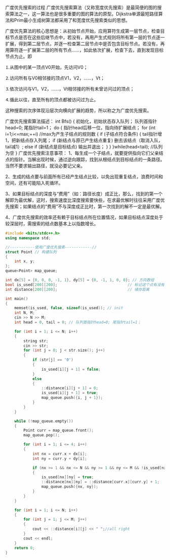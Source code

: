 广度优先搜索的过程
广度优先搜索算法（又称宽度优先搜索）是最简便的图的搜索算法之一，这一算法也是很多重要的图的算法的原型。Dijkstra单源最短路径算法和Prim最小生成树算法都采用了和宽度优先搜索类似的思想。

广度优先算法的核心思想是：从初始节点开始，应用算符生成第一层节点，检查目标节点是否在这些后继节点中，若没有，再用产生式规则将所有第一层的节点逐一扩展，得到第二层节点，并逐一检查第二层节点中是否包含目标节点。若没有，再用算符逐一扩展第二层的所有节点……，如此依次扩展，检查下去，直到发现目标节点为止。即

⒈从图中的某一顶点V0开始，先访问V0；

⒉访问所有与V0相邻接的顶点V1，V2，......，Vt；

⒊依次访问与V1，V2，......，Vt相邻接的所有未曾访问过的顶点；

⒋循此以往，直至所有的顶点都被访问过为止。

这种搜索的次序体现沿层次向横向扩展的趋势，所以称之为广度优先搜索。

广度优先搜索算法描述：
int Bfs()
{
初始化，初始状态存入队列；
队列首指针head=0; 尾指针tail=1；
do
 {
    指针head后移一位，指向待扩展结点；
    for (int i=1;i<=max;++i)                  //max为产生子结点的规则数
     { 
      if (子结点符合条件)
         {
           tail指针增1，把新结点存入列尾；
           if (新结点与原已产生结点重复) 删去该结点（取消入队，tail减1）;
   else
       if (新结点是目标结点) 输出并退出；
              }
         }
}while(head<tail);                       //队列为空
}
广度优先搜索注意事项：
1、每生成一个子结点，就要提供指向它们父亲结点的指针。当解出现时候，通过逆向跟踪，找到从根结点到目标结点的一条路径。当然不要求输出路径，就没必要记父亲。

2、生成的结点要与前面所有已经产生结点比较，以免出现重复结点，浪费时间和空间，还有可能陷入死循环。

3、如果目标结点的深度与“费用”（如：路径长度）成正比，那么，找到的第一个解即为最优解，这时，搜索速度比深度搜索要快些，在求最优解时往往采用广度优先搜索；如果结点的“费用”不与深度成正比时，第一次找到的解不一定是最优解。

4、广度优先搜索的效率还有赖于目标结点所在位置情况，如果目标结点深度处于较深层时，需搜索的结点数基本上以指数增长。

```cpp
#include <bits/stdc++.h>
using namespace std;

//-----------使用广度优先搜素------------//
struct Point // 构建队列
{
    int x, y;
};
queue<Point> map_queue;

int dx[5] = {0, 0, 0, -1, 1}, dy[5] = {0, -1, 1, 0, 0}; // 方向数组
bool is_used[200][200];                               // 标记这个点有没有被搜索过
int distance[200][200];                               // 储存距离

int main()
{
    memset(is_used, false, sizeof(is_used)); // init
    int N, M;
    cin >> N >> M;
    int head = 0, tail = 0; // 队列首指针head=0; 尾指针tail=1；

    for (int i = 1; i <= N; i++)
    {
        string str;
        cin >> str;
        for (int j = 0; j < str.size(); j++)
        {
            if (str[j] == '0')
            {
                is_used[i][j + 1] = false;
            }
            else
            {
                ::distance[i][j + 1] = 0;
                is_used[i][j + 1] = true;
                map_queue.push({i, j + 1});
            }
        }
    }

    while (!map_queue.empty())
    {
        Point curr = map_queue.front();
        map_queue.pop();

        for (int i = 1; i <= 4; i++)
        {
            int nx = curr.x + dx[i];
            int ny = curr.y + dy[i];

            if (nx >= 1 && nx <= N && ny >= 1 && ny <= M && !is_used[nx][ny]) //判断距离
            {
                is_used[nx][ny] = true;
                ::distance[nx][ny] = ::distance[curr.x][curr.y] + 1;
                map_queue.push({nx, ny});
            }
        }
    }

    for (int i = 1; i <= N; i++)
    {
        for (int j = 1; j <= M; j++)
        {
            cout << ::distance[i][j] << " ";//all right
        }
        cout << endl;
    }
    return 0;
}
```